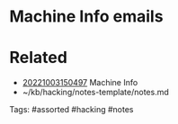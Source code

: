 # Machine Info emails

# Related
- [20221003150497](/zet/20221003150497/README.md) Machine Info
- ~/kb/hacking/notes-template/notes.md

Tags:
    #assorted #hacking #notes
